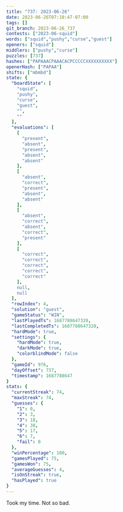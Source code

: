 ```yaml
---
title: "737: 2023-06-26"
date: 2023-06-26T07:10:47-07:00
tags: []
git_branch: 2023-06-26_737
contests: ["2023-06-squid"]
words: ["squid","pushy","curse","guest"]
openers: ["squid"]
middlers: ["pushy","curse"]
puzzles: [737]
hashes: ["PAPAAACPAAACACPCCCCCXXXXXXXXXX"]
openerHash: ["PAPAA"]
shifts: ["mbmbd"]
state: {
  "boardState": [
    "squid",
    "pushy",
    "curse",
    "guest",
    "",
    ""
  ],
  "evaluations": [
    [
      "present",
      "absent",
      "present",
      "absent",
      "absent"
    ],
    [
      "absent",
      "correct",
      "present",
      "absent",
      "absent"
    ],
    [
      "absent",
      "correct",
      "absent",
      "correct",
      "present"
    ],
    [
      "correct",
      "correct",
      "correct",
      "correct",
      "correct"
    ],
    null,
    null
  ],
  "rowIndex": 4,
  "solution": "guest",
  "gameStatus": "WIN",
  "lastPlayedTs": 1687788647320,
  "lastCompletedTs": 1687788647320,
  "hardMode": true,
  "settings": {
    "hardMode": true,
    "darkMode": true,
    "colorblindMode": false
  },
  "gameId": 976,
  "dayOffset": 737,
  "timestamp": 1687788647
}
stats: {
  "currentStreak": 74,
  "maxStreak": 74,
  "guesses": {
    "1": 0,
    "2": 3,
    "3": 18,
    "4": 30,
    "5": 17,
    "6": 7,
    "fail": 0
  },
  "winPercentage": 100,
  "gamesPlayed": 75,
  "gamesWon": 75,
  "averageGuesses": 4,
  "isOnStreak": true,
  "hasPlayed": true
}
---
```

<!-- more -->
Took my time. Not so bad.
